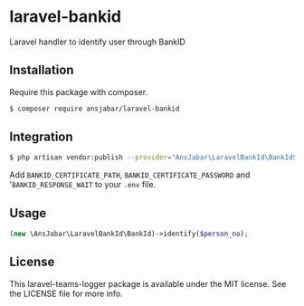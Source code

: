 # laravel-bankid

Laravel handler to identify user through BankID

## Installation

Require this package with composer.

```bash
$ composer require ansjabar/laravel-bankid
```

## Integration

```bash
$ php artisan vendor:publish --provider="AnsJabar\LaravelBankId\BankIdServiceProvider"
```

Add `BANKID_CERTIFICATE_PATH`, `BANKID_CERTIFICATE_PASSWORD` and '`BANKID_RESPONSE_WAIT` to your `.env` file.

## Usage

```php
(new \AnsJabar\LaravelBankId\BankId)->identify($person_no);
```
## License

This laravel-teams-logger package is available under the MIT license. See the LICENSE file for more info.

